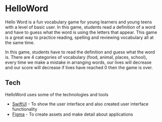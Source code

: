 # HelloWord

Hello Word is a fun vocabulary game for young learners and young teens with a level of basic user. In this game, students read a definition of a word and have to guess what the word is using the letters that appear. This game is a great way to practice reading, spelling and reviewing vocabulary all at the same time.

In this game, students have to read the definition and guess what the word is. There are 4 categories of vocabulary (food, animal, places, school), every time we make a mistake in arranging words, our lives will decrease and our score will decrease if lives have reached 0 then the game is over.

## Tech
HelloWord uses some of the technologies and tools
- [SwiftUI] - To show the user interface and also created user interface functionality
- [Figma] - To create assets and make detail about applications

[SwiftUI]: <https://developer.apple.com/xcode/swiftui/>
[Figma]: <http://figma.com/>
